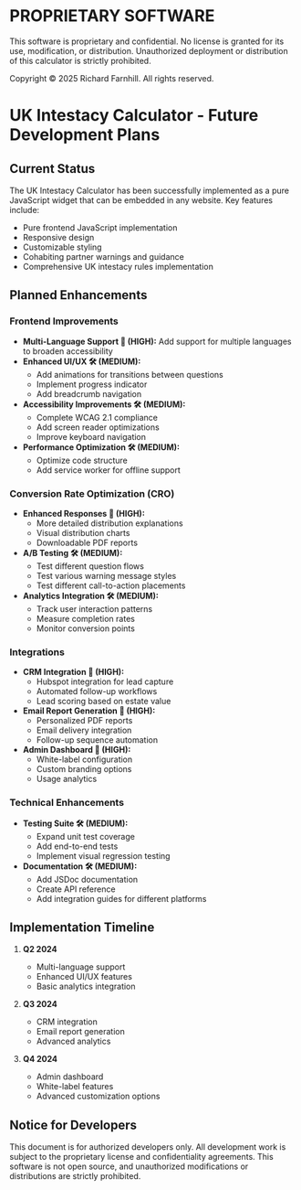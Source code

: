 # PROPRIETARY SOFTWARE
This software is proprietary and confidential. No license is granted for its use, modification, or distribution.
Unauthorized deployment or distribution of this calculator is strictly prohibited.

Copyright © 2025 Richard Farnhill. All rights reserved.

# UK Intestacy Calculator - Future Development Plans

## Current Status

The UK Intestacy Calculator has been successfully implemented as a pure JavaScript widget that can be embedded in any website. Key features include:

- Pure frontend JavaScript implementation
- Responsive design
- Customizable styling
- Cohabiting partner warnings and guidance
- Comprehensive UK intestacy rules implementation

## Planned Enhancements

### Frontend Improvements

- **Multi-Language Support 🚀 (HIGH):** Add support for multiple languages to broaden accessibility
- **Enhanced UI/UX 🛠️ (MEDIUM):** 
  - Add animations for transitions between questions
  - Implement progress indicator
  - Add breadcrumb navigation
- **Accessibility Improvements 🛠️ (MEDIUM):** 
  - Complete WCAG 2.1 compliance
  - Add screen reader optimizations
  - Improve keyboard navigation
- **Performance Optimization 🛠️ (MEDIUM):**
  - Optimize code structure
  - Add service worker for offline support

### Conversion Rate Optimization (CRO)

- **Enhanced Responses 🚀 (HIGH):** 
  - More detailed distribution explanations
  - Visual distribution charts
  - Downloadable PDF reports
- **A/B Testing 🛠️ (MEDIUM):** 
  - Test different question flows
  - Test various warning message styles
  - Test different call-to-action placements
- **Analytics Integration 🛠️ (MEDIUM):**
  - Track user interaction patterns
  - Measure completion rates
  - Monitor conversion points

### Integrations

- **CRM Integration 🚀 (HIGH):**
  - Hubspot integration for lead capture
  - Automated follow-up workflows
  - Lead scoring based on estate value
- **Email Report Generation 🚀 (HIGH):**
  - Personalized PDF reports
  - Email delivery integration
  - Follow-up sequence automation
- **Admin Dashboard 🚀 (HIGH):**
  - White-label configuration
  - Custom branding options
  - Usage analytics

### Technical Enhancements

- **Testing Suite 🛠️ (MEDIUM):**
  - Expand unit test coverage
  - Add end-to-end tests
  - Implement visual regression testing
- **Documentation 🛠️ (MEDIUM):**
  - Add JSDoc documentation
  - Create API reference
  - Add integration guides for different platforms

## Implementation Timeline

1. **Q2 2024**
   - Multi-language support
   - Enhanced UI/UX features
   - Basic analytics integration

2. **Q3 2024**
   - CRM integration
   - Email report generation
   - Advanced analytics

3. **Q4 2024**
   - Admin dashboard
   - White-label features
   - Advanced customization options

## Notice for Developers

This document is for authorized developers only. All development work is subject to the proprietary license and confidentiality agreements. This software is not open source, and unauthorized modifications or distributions are strictly prohibited.